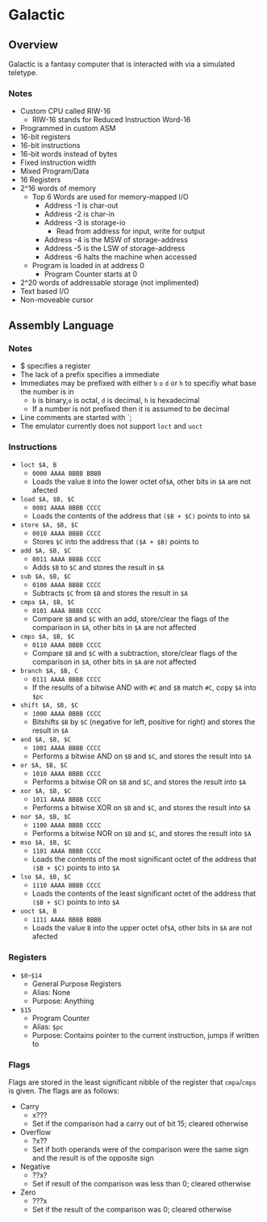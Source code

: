 # Galactic

## Overview
Galactic is a fantasy computer that is interacted with via a simulated teletype.

### Notes
- Custom CPU called RIW-16
	- RIW-16 stands for Reduced Instruction Word-16
- Programmed in custom ASM
- 16-bit registers
- 16-bit instructions
- 16-bit words instead of bytes
- Fixed instruction width
- Mixed Program/Data
- 16 Registers
- 2^16 words of memory
  - Top 6 Words are used for memory-mapped I/O
    - Address -1 is char-out
    - Address -2 is char-in
    - Address -3 is storage-io
      - Read from address for input, write for output
    - Address -4 is the MSW of storage-address
    - Address -5 is the LSW of storage-address
    - Address -6 halts the machine when accessed
  - Program is loaded in at address 0
    - Program Counter starts at 0
- 2^20 words of addressable storage (not implimented)
- Text based I/O
- Non-moveable cursor

## Assembly Language

### Notes
- $ specifies a register
- The lack of a prefix specifies a immediate
- Immediates may be prefixed with either `b` `o` `d` or `h` to specifiy what
  base the number is in
  - `b` is binary,`o` is octal, `d` is decimal, `h` is hexadecimal
  - If a number is not prefixed then it is assumed to be decimal
- Line comments are started with `;
- The emulator currently does not support `loct` and `uoct`


### Instructions

- `loct $A, B`
  - `0000 AAAA BBBB BBBB`
  - Loads the value `B` into the lower octet of`$A`, other bits in `$A` are
  not afected
- `load $A, $B, $C`
  - `0001 AAAA BBBB CCCC`
  - Loads the contents of the address that `($B + $C)` points to into `$A`
- `store $A, $B, $C`
  - `0010 AAAA BBBB CCCC`
  - Stores `$C` into the address that `($A + $B)` points to
- `add $A, $B, $C`
  - `0011 AAAA BBBB CCCC`
  - Adds `$B` to `$C` and stores the result in `$A`
- `sub $A, $B, $C`
  - `0100 AAAA BBBB CCCC`
  - Subtracts `$C` from `$B` and stores the result in `$A`
- `cmpa $A, $B, $C`
  - `0101 AAAA BBBB CCCC`
  - Compare `$B` and `$C` with an add, store/clear the flags of the
  comparison in `$A`, other bits in `$A` are not affected
- `cmps $A, $B, $C`
  - `0110 AAAA BBBB CCCC`
  - Compare `$B` and `$C` with a subtraction, store/clear flags of the
  comparison in `$A`, other bits in `$A` are not affected
- `branch $A, $B, C`
  - `0111 AAAA BBBB CCCC`
  - If the results of a bitwise AND with `#C` and `$B` match `#C`, copy `$A`
  into `$pc`
- `shift $A, $B, $C`
  - `1000 AAAA BBBB CCCC`
  - Bitshifts `$B` by `$C` (negative for left, positive for right) and stores
  the result in `$A`
- `and $A, $B, $C`
  - `1001 AAAA BBBB CCCC`
  - Performs a bitwise AND on `$B` and `$C`, and stores the result into `$A`
- `or $A, $B, $C`
  - `1010 AAAA BBBB CCCC`
  - Performs a bitwise OR on `$B` and `$C`, and stores the result into `$A`
- `xor $A, $B, $C`
  - `1011 AAAA BBBB CCCC`
  - Performs a bitwise XOR on `$B` and `$C`, and stores the result into `$A`
- `nor $A, $B, $C`
  - `1100 AAAA BBBB CCCC`
  - Performs a bitwise NOR on `$B` and `$C`, and stores the result into `$A`
- `mso $A, $B, $C`
  - `1101 AAAA BBBB CCCC`
  - Loads the contents of the most significant octet of the address that
  `($B + $C)` points to into `$A`
- `lso $A, $B, $C`
  - `1110 AAAA BBBB CCCC`
  - Loads the contents of the least significant octet of the address that
  `($B + $C)` points to into `$A`
- `uoct $A, B`
  - `1111 AAAA BBBB BBBB`
  - Loads the value `B` into the upper octet of`$A`, other bits in `$A` are
  not afected

### Registers

- `$0`-`$14`
  - General Purpose Registers
  - Alias: None
  - Purpose: Anything
- `$15`
  - Program Counter
  - Alias: `$pc`
  - Purpose: Contains pointer to the current instruction, jumps if written to

### Flags

Flags are stored in the least significant nibble of the register that
`cmpa`/`cmps` is given. The flags are as follows:
- Carry
  - x???
  - Set if the comparison had a carry out of bit 15; cleared otherwise
- Overflow
  - ?x??
  - Set if both operands were of the comparison were the same sign and the
  result is of the opposite sign
- Negative
  - ??x?
  - Set if result of the comparison was less than 0; cleared otherwise
- Zero
  - ???x
  - Set if the result of the comparison was 0; cleared otherwise
